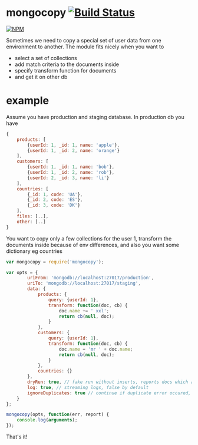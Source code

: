 mongocopy [![Build Status](https://travis-ci.org/bubenshchykov/mongocopy.png?branch=master)](https://travis-ci.org/bubenshchykov/mongocopy)
=========

[![NPM](https://nodei.co/npm/mongocopy.png?global=true)](https://nodei.co/npm/mongocopy/)

Sometimes we need to copy a special set of user data from one environment to another.
The module fits nicely when you want to
* select a set of collections
* add match criteria to the documents inside
* specify transform function for documents
* and get it on other db

example
====

Assume you have production and staging database.
In production db you have
```javascript
{
	products: [
		{userId: 1, _id: 1, name: 'apple'},
		{userId: 1, _id: 2, name: 'orange'}
	],
	customers: [
		{userId: 1, _id: 1, name: 'bob'},
		{userId: 1, _id: 2, name: 'rob'},
		{userId: 2, _id: 3, name: 'li'}
	],
	countries: [
		{_id: 1, code: 'UA'},
		{_id: 2, code: 'ES'},
		{_id: 3, code: 'DK'}
	],
	files: [..],
	other: [..]
}
```

You want to copy only a few collections for the user 1, transform the documents inside because of env differences, and also you want some dictionary eg countries

```javascript
var mongocopy = require('mongocopy');

var opts = {
		uriFrom: 'mongodb://localhost:27017/production',
		uriTo: 'mongodb://localhost:27017/staging',
		data: {
			products: {
				query: {userId: 1},
				transform: function(doc, cb) {
					doc.name += ' xxl';
					return cb(null, doc);
				}		
			},
			customers: {
				query: {userId: 1},
				transform: function(doc, cb) {
					doc.name = 'mr ' + doc.name;
					return cb(null, doc);
				}
			},
			countries: {}	
		},
		dryRun: true, // fake run without inserts, reports docs which are found by given queries
		log: true, // streaming logs, false by default
		ignoreDuplicates: true // continue if duplicate error occured, false by default
	}
};

mongocopy(opts, function(err, report) {
	console.log(arguments);
});

```

That's it!
